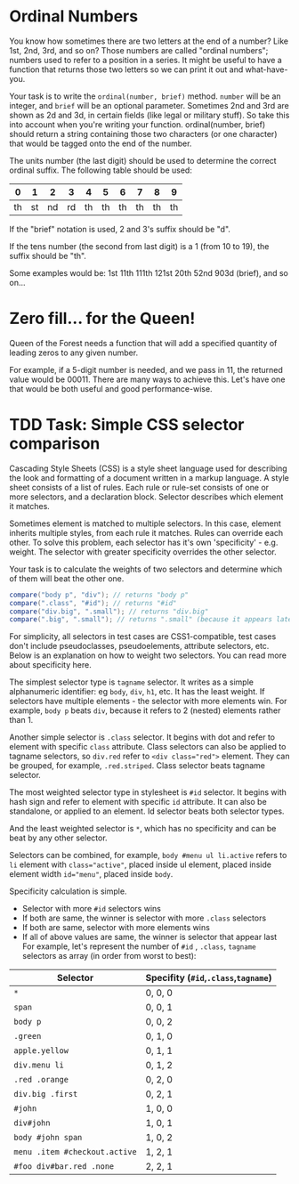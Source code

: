 # Ordinal Numbers #

You know how sometimes there are two letters at the end of a number? Like 1st, 2nd, 3rd, and so on? Those numbers are called "ordinal numbers"; numbers used to refer to a position in a series. It might be useful to have a function that returns those two letters so we can print it out and what-have-you.

Your task is to write the `ordinal(number, brief)` method. `number` will be an integer, and `brief` will be an optional parameter. Sometimes 2nd and 3rd are shown as 2d and 3d, in certain fields (like legal or military stuff). So take this into account when you're writing your function. ordinal(number, brief) should return a string containing those two characters (or one character) that would be tagged onto the end of the number.

The units number (the last digit) should be used to determine the correct ordinal suffix. The following table should be used:

0 | 1 | 2 | 3 | 4 | 5 | 6 | 7 | 8 | 9
--- | --- | --- | --- | --- | --- | --- | --- | --- | ---
th | st | nd | rd | th | th | th | th | th | th

If the "brief" notation is used, 2 and 3's suffix should be "d".

If the tens number (the second from last digit) is a 1 (from 10 to 19), the suffix should be "th".

Some examples would be: 1st 11th 111th 121st 20th 52nd 903d (brief), and so on...


# Zero fill... for the Queen! #

Queen of the Forest needs a function that will add a specified quantity of leading zeros to any given number.

For example, if a 5-digit number is needed, and we pass in 11, the returned value would be 00011. There are many ways to achieve this. Let's have one that would be both useful and good performance-wise.


# TDD Task: Simple CSS selector comparison #

Cascading Style Sheets (CSS) is a style sheet language used for describing the look and formatting of a document written in a markup language. A style sheet consists of a list of rules. Each rule or rule-set consists of one or more selectors, and a declaration block. Selector describes which element it matches.

Sometimes element is matched to multiple selectors. In this case, element inherits multiple styles, from each rule it matches. Rules can override each other. To solve this problem, each selector has it's own 'specificity' - e.g. weight. The selector with greater specificity overrides the other selector.

Your task is to calculate the weights of two selectors and determine which of them will beat the other one.

```java
compare("body p", "div"); // returns "body p"
compare(".class", "#id"); // returns "#id"
compare("div.big", ".small"); // returns "div.big"
compare(".big", ".small"); // returns ".small" (because it appears later)
```

For simplicity, all selectors in test cases are CSS1-compatible, test cases don't include pseudoclasses, pseudoelements, attribute selectors, etc. Below is an explanation on how to weight two selectors. You can read more about specificity here.

The simplest selector type is `tagname` selector. It writes as a simple alphanumeric identifier: eg `body`, `div`, `h1`, etc. It has the least weight. If selectors have multiple elements - the selector with more elements win. For example, `body p` beats `div`, because it refers to 2 (nested) elements rather than 1.

Another simple selector is `.class` selector. It begins with dot and refer to element with specific `class` attribute. Class selectors can also be applied to tagname selectors, so `div.red` refer to `<div class="red">` element. They can be grouped, for example, `.red.striped`. Class selector beats tagname selector.

The most weighted selector type in stylesheet is `#id` selector. It begins with hash sign and refer to element with specific `id` attribute. It can also be standalone, or applied to an element. Id selector beats both selector types.

And the least weighted selector is `*`, which has no specificity and can be beat by any other selector.

Selectors can be combined, for example, `body #menu ul li.active` refers to `li` element with `class="active"`, placed inside ul element, placed inside element width `id="menu"`, placed inside `body`.

Specificity calculation is simple.

-  Selector with more `#id` selectors wins
-  If both are same, the winner is selector with more `.class` selectors
-  If both are same, selector with more elements wins
-  If all of above values are same, the winner is selector that appear last
For example, let's represent the number of `#id` , `.class`, `tagname` selectors as array (in order from worst to best):

Selector | Specifity (`#id`,`.class`,`tagname`)
--- | ---
`*` | 0, 0, 0
`span` | 0, 0, 1
`body p` | 0, 0, 2
`.green` | 0, 1, 0
`apple.yellow` | 0, 1, 1
`div.menu li` | 0, 1, 2
`.red .orange` | 0, 2, 0
`div.big .first` | 0, 2, 1
`#john` | 1, 0, 0
`div#john` | 1, 0, 1
`body #john span` | 1, 0, 2
`menu .item #checkout.active` | 1, 2, 1
`#foo div#bar.red .none` | 2, 2, 1
